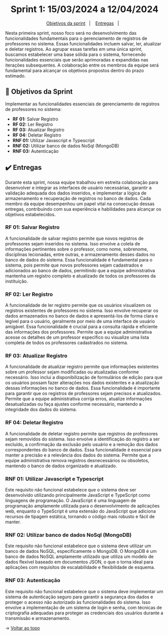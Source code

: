 <span id="topo">

<h1 align="center">Sprint 1: 15/03/2024 a 12/04/2024</h1>

<p align="center">
    <a href="#objetivos">Objetivos da sprint</a> &nbsp |&nbsp &nbsp
    <a href="#entregas">Entregas</a> &nbsp |&nbsp &nbsp
</p>

Nesta primeira sprint, nosso foco será no desenvolvimento das funcionalidades fundamentais para o gerenciamento de registros de professores no sistema. Essas funcionalidades incluem salvar, ler, atualizar e deletar registros. Ao agrupar essas tarefas em uma única sprint, buscamos estabelecer uma base sólida para o sistema, fornecendo funcionalidades essenciais que serão aprimoradas e expandidas nas iterações subsequentes. A colaboração entre os membros da equipe será fundamental para alcançar os objetivos propostos dentro do prazo estimado.

<span id="objetivos">
    
## :dart: Objetivos da Sprint
Implementar as funcionalidades essenciais de gerenciamento de registros de professores no sistema:
- **RF 01:** Salvar Registro
- **RF 02:** Ler Registro
- **RF 03:** Atualizar Registro
- **RF 04:** Deletar Registro
- **RNF 01:** Utilizar Javascript e Typescript
- **RNF 02:** Utilizar banco de dados NoSql (MongoDB)
- **RNF 03:** Autenticação

<span id="entregas">
        
## :heavy_check_mark: Entregas
Durante esta sprint, nossa equipe trabalhou em estreita colaboração para desenvolver e integrar as interfaces de usuário necessárias, garantir a validação adequada dos dados inseridos, e implementar a lógica de armazenamento e recuperação de registros no banco de dados. Cada membro da equipe desempenhou um papel vital na consecução dessas entregas, contribuindo com sua experiência e habilidades para alcançar os objetivos estabelecidos.

### RF 01: Salvar Registro

A funcionalidade de salvar registro permite que novos registros de professores sejam inseridos no sistema. Isso envolve a coleta de informações pertinentes sobre o professor, como nome, sobrenome, disciplinas lecionadas, entre outras, e armazenamento desses dados no banco de dados do sistema.
Essa funcionalidade é fundamental para o sistema, pois permite que novos professores sejam cadastrados e adicionados ao banco de dados, permitindo que a equipe administrativa mantenha um registro completo e atualizado de todos os professores da instituição.

### RF 02: Ler Registro 

A funcionalidade de ler registro permite que os usuários visualizem os registros existentes de professores no sistema. Isso envolve recuperar os dados armazenados no banco de dados e apresentá-los de forma clara e legível para o usuário, geralmente por meio de uma interface de usuário amigável.
Essa funcionalidade é crucial para a consulta rápida e eficiente das informações dos professores. Permite que a equipe administrativa acesse os detalhes de um professor específico ou visualize uma lista completa de todos os professores cadastrados no sistema.

### RF 03: Atualizar Registro 

A funcionalidade de atualizar registro permite que informações existentes sobre um professor sejam modificadas ou atualizadas conforme necessário. Isso inclui a disponibilização de formulários de edição para que os usuários possam fazer alterações nos dados existentes e a atualização dessas informações no banco de dados.
Essa funcionalidade é importante para garantir que os registros de professores sejam precisos e atualizados. Permite que a equipe administrativa corrija erros, atualize informações desatualizadas ou faça ajustes conforme necessário, mantendo a integridade dos dados do sistema.

### RF 04: Deletar Registro

A funcionalidade de deletar registro permite que registros de professores sejam removidos do sistema. Isso envolve a identificação do registro a ser excluído, a confirmação da exclusão pelo usuário e a remoção dos dados correspondentes do banco de dados.
Essa funcionalidade é essencial para manter a precisão e a relevância dos dados do sistema. Permite que a equipe administrativa remova registros desnecessários ou obsoletos, mantendo o banco de dados organizado e atualizado.

### RNF 01: Utilizar Javascript e Typescript

Este requisito não funcional estabelece que o sistema deve ser desenvolvido utilizando principalmente JavaScript e TypeScript como linguagens de programação. O JavaScript é uma linguagem de programação amplamente utilizada para o desenvolvimento de aplicações web, enquanto o TypeScript é uma extensão do JavaScript que adiciona recursos de tipagem estática, tornando o código mais robusto e fácil de manter.

### RNF 02: Utilizar banco de dados NoSql (MongoDB)

Este requisito não funcional estabelece que o sistema deve utilizar um banco de dados NoSQL, especificamente o MongoDB. O MongoDB é um banco de dados NoSQL amplamente utilizado que utiliza um modelo de dados flexível baseado em documentos JSON, o que o torna ideal para aplicações com requisitos de escalabilidade e flexibilidade de esquema.

### RNF 03: Autenticação

Este requisito não funcional estabelece que o sistema deve implementar um sistema de autenticação seguro para garantir a segurança dos dados e proteger o acesso não autorizado às funcionalidades do sistema. Isso envolve a implementação de um sistema de login e senha, com técnicas de criptografia adequadas para proteger as credenciais dos usuários durante a transmissão e armazenamento.

→ [Voltar ao topo](#topo)
